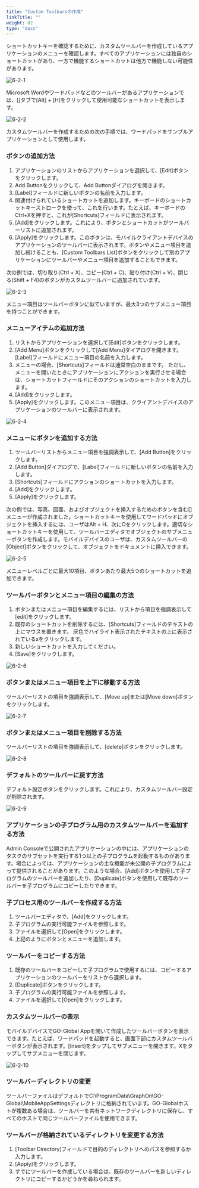 ```yaml
---
title: "Custom Toolbarsの作成"
linkTitle: ""
weight: 02
type: "docs"
---
```

ショートカットキーを確認するために、カスタムツールバーを作成しているアプリケーションのメニューを確認します。すべてのアプリケーションには独自のショートカットがあり、一方で機能するショートカットは他方で機能しない可能性があります。

![6-2-1](/img/6-2-1.png) 

Microsoft Wordやワードパッドなどのツールバーがあるアプリケーションでは、[]タブで[Alt] + [H]をクリックして使用可能なショートカットを表示します。

![6-2-2](/img/6-2-2.png) 

カスタムツールバーを作成するための次の手順では、ワードパッドをサンプルアプリケーションとして使用します。

### ボタンの追加方法

1. アプリケーションのリストからアプリケーションを選択して、[Edit]ボタンをクリックします。
2. Add Buttonをクリックして、Add Buttonダイアログを開きます。
3. [Label]フィールドに新しいボタンの名前を入力します。
4. 関連付けられているショートカットを追加します。キーボードのショートカットキーストロークを使って、これを行います。たとえば、キーボードのCtrl+Xを押すと、これが[Shortcuts]フィールドに表示されます。
5. [Add]をクリックします。これにより、ボタンとショートカットがツールバーリストに追加されます。
6. [Apply]をクリックします。このボタンは、モバイルクライアントデバイスのアプリケーションのツールバーに表示されます。ボタンやメニュー項目を追加し続けることも、[Custom Toolbars List]ボタンをクリックして別のアプリケーションにツールバーやメニュー項目を追加することもできます。

次の例では、切り取り(Ctrl + X)、コピー(Ctrl + C)、貼り付け(Ctrl + V)、閉じる(Shift + F4)のボタンがカスタムツールバーに追加されています。

![6-2-3](/img/6-2-3.png) 

メニュー項目はツールバーボタンに似ていますが、最大3つのサブメニュー項目を持つことができます。

### メニューアイテムの追加方法

1. リストからアプリケーションを選択して[Edit]ボタンをクリックします。
2. [Add Menu]ボタンをクリックして[Add Menu]ダイアログを開きます。[Label]フィールドにメニュー項目の名前を入力します。
3. メニューの場合、[Shortcuts]フィールドは通常空白のままです。 ただし、メニューを開いたときにアプリケーションにアクションを実行させる場合は、ショートカットフィールドにそのアクションのショートカットを入力します。
4. [Add]をクリックします。
5. [Apply]をクリックします。このメニュー項目は、クライアントデバイスのアプリケーションのツールバーに表示されます。

![6-2-4](/img/6-2-4.png) 

### メニューにボタンを追加する方法

1. ツールバーリストからメニュー項目を強調表示して、[Add Button]をクリックします。
2. [Add Button]ダイアログで、[Label]フィールドに新しいボタンの名前を入力します。
3. [Shortcuts]フィールドにアクションのショートカットを入力します。
4. [Add]をクリックします。
5. [Apply]をクリックします。

次の例では、写真、図面、およびオブジェクトを挿入するためのボタンを含む[]メニューが作成されました。ショートカットキーを使用してワードパッドにオブジェクトを挿入するには、ユーザはAlt + H、次にOをクリックします。適切なショートカットキーを使用して、ツールバーエディタでオブジェクトのサブメニューボタンを作成します。モバイルデバイスのユーザは、カスタムツールバーの[Object]ボタンをクリックして、オブジェクトをドキュメントに挿入できます。

![6-2-5](/img/6-2-5.png) 

メニューレベルごとに最大10項目、ボタンあたり最大5つのショートカットを追加できます。

### ツールバーボタンとメニュー項目の編集の方法

1. ボタンまたはメニュー項目を編集するには、リストから項目を強調表示して[edit]をクリックします。
2. 既存のショートカットを削除するには、[Shortcuts]フィールドのテキストの上にマウスを置きます。 灰色でハイライト表示されたテキストの上に表示されているxをクリックします。
3. 新しいショートカットを入力してください。
4. [Save]をクリックします。

![6-2-6](/img/6-2-6.png) 

### ボタンまたはメニュー項目を上下に移動する方法

ツールバーリストの項目を強調表示して、[Move up]または[Move down]ボタンをクリックします。

![6-2-7](/img/6-2-7.png) 

### ボタンまたはメニュー項目を削除する方法

ツールバーリストの項目を強調表示して、[delete]ボタンをクリックします。

![6-2-8](/img/6-2-8.png) 

### デフォルトのツールバーに戻す方法

デフォルト設定ボタンをクリックします。これにより、カスタムツールバー設定が削除されます。

![6-2-9](/img/6-2-9.png) 

### アプリケーションの子プログラム用のカスタムツールバーを追加する方法

Admin Consoleで公開されたアプリケーションの中には、アプリケーションのタスクのサブセットを実行する1つ以上の子プログラムを起動するものがあります。場合によっては、アプリケーションの主な機能が未公開の子プログラムによって提供されることがあります。このような場合、[Add]ボタンを使用して子プログラムのツールバーを追加したり、[Duplicate]ボタンを使用して既存のツールバーを子プログラムにコピーしたりできます。

### 子プロセス用のツールバーを作成する方法

1. ツールバーエディタで、[Add]をクリックします。
2. 子プログラムの実行可能ファイルを参照します。
3. ファイルを選択して[Open]をクリックします。
4. 上記のようにボタンとメニューを追加します。

### ツールバーをコピーする方法

1. 既存のツールバーをコピーして子プログラムで使用するには、コピーするアプリケーションのツールバーをリストから選択します。
2. [Duplicate]ボタンをクリックします。
3. 子プログラムの実行可能ファイルを参照します。
4. ファイルを選択して[Open]をクリックします。

### カスタムツールバーの表示

モバイルデバイスでGO-Global Appを開いて作成したツールバーボタンを表示できます。たとえば、ワードパッドを起動すると、画面下部にカスタムツールバーボタンが表示されます。[Insert]をタップしてサブメニューを開きます。Xをタップしてサブメニューを閉じます。

![6-2-10](/img/6-2-10.png) 

### ツールバーディレクトリの変更

ツールバーファイルはデフォルトでC:\ProgramData\GraphOn\GO-Global\MobileAppSettingsディレクトリに格納されています。GO-Globalホストが複数ある場合は、ツールバーを共有ネットワークディレクトリに保存し、すべてのホストで同じツールバーファイルを使用できます。

### ツールバーが格納されているディレクトリを変更する方法

1. [Toolbar Directory]フィールドで目的のディレクトリへのパスを参照するか入力します。
2. [Apply]をクリックします。
3. すでにツールバーを作成している場合は、既存のツールバーを新しいディレクトリにコピーするかどうかを尋ねられます。

